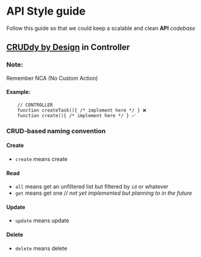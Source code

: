 # API Style guide

Follow this guide so that we could keep a scalable and clean **API** _codebase_

## [CRUDdy by Design](https://github.com/adamwathan/laracon2017/blob/master/readme.md) in Controller

### Note:

Remember NCA (No Custom Action)

#### Example:

```
    // CONTROLLER
    function createTask(){ /* implement here */ } ❌
    function create(){ /* implement here */ } ✅

```

### CRUD-based naming convention

#### Create

- `create` means create

#### Read

- `all` means get an unfiltered list but filtered by `id` or whatever
- `get` means get one // _not yet implemented but planning to in the future_

#### Update

- `update` means update

#### Delete

- `delete` means delete
